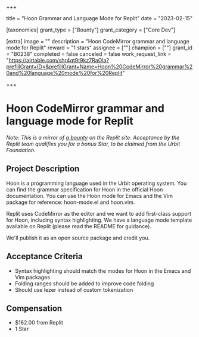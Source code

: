 +++

title = "Hoon Grammar and Language Mode for Replit"
date = "2023-02-15"

[taxonomies]
grant_type = ["Bounty"]
grant_category = ["Core Dev"]

[extra]
image = ""
description = "Hoon CodeMirror grammar and language mode for Replit"
reward = "1 stars"
assignee = [""]
champion = [""]
grant_id = "B0238"
completed = false
canceled = false
work_request_link = "https://airtable.com/shr4qt9t9kz7RaOIa?prefillGrant+ID=&prefillGrant+Name=Hoon%20CodeMirror%20grammar%20and%20language%20mode%20for%20Replit"

+++

# Hoon CodeMirror grammar and language mode for Replit

_Note: This is a mirror of [a bounty](https://replit.com/bounties/@masfrost/hoon-codemirror-gram) on the Replit site. Acceptance by the Replit team qualifies you for a bonus Star, to be claimed from the Urbit Foundation._

## Project Description

Hoon is a programming language used in the Urbit operating system. You can find the grammar specification for Hoon in the official Hoon documentation. You can use the Hoon mode for Emacs and the Vim package for reference: hoon-mode.el and hoon.vim.

Replit uses CodeMirror as the editor and we want to add first-class support for Hoon, including syntax highlighting. We have a language mode template available on Replit (please read the README for guidance).

We'll publish it as an open source package and credit you.

## Acceptance Criteria

- Syntax highlighting should match the modes for Hoon in the Emacs and Vim packages
- Folding ranges should be added to improve code folding
- Should use lezer instead of custom tokenization

## Compensation

- $162.00 from Replit
- 1 Star

